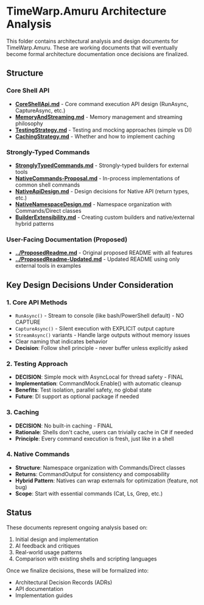 # TimeWarp.Amuru Architecture Analysis

This folder contains architectural analysis and design documents for TimeWarp.Amuru. These are working documents that will eventually become formal architecture documentation once decisions are finalized.

## Structure

### Core Shell API
- **[CoreShellApi.md](CoreShellApi.md)** - Core command execution API design (RunAsync, CaptureAsync, etc.)
- **[MemoryAndStreaming.md](MemoryAndStreaming.md)** - Memory management and streaming philosophy
- **[TestingStrategy.md](TestingStrategy.md)** - Testing and mocking approaches (simple vs DI)
- **[CachingStrategy.md](CachingStrategy.md)** - Whether and how to implement caching

### Strongly-Typed Commands
- **[StronglyTypedCommands.md](StronglyTypedCommands.md)** - Strongly-typed builders for external tools
- **[NativeCommands-Proposal.md](NativeCommands-Proposal.md)** - In-process implementations of common shell commands
- **[NativeApiDesign.md](NativeApiDesign.md)** - Design decisions for Native API (return types, etc.)
- **[NativeNamespaceDesign.md](NativeNamespaceDesign.md)** - Namespace organization with Commands/Direct classes
- **[BuilderExtensibility.md](BuilderExtensibility.md)** - Creating custom builders and native/external hybrid patterns

### User-Facing Documentation (Proposed)
- **[../ProposedReadme.md](../ProposedReadme.md)** - Original proposed README with all features
- **[../ProposedReadme-Updated.md](../ProposedReadme-Updated.md)** - Updated README using only external tools in examples

## Key Design Decisions Under Consideration

### 1. Core API Methods
- `RunAsync()` - Stream to console (like bash/PowerShell default) - NO CAPTURE
- `CaptureAsync()` - Silent execution with EXPLICIT output capture
- `StreamAsync()` variants - Handle large outputs without memory issues
- Clear naming that indicates behavior
- **Decision**: Follow shell principle - never buffer unless explicitly asked

### 2. Testing Approach
- **DECISION**: Simple mock with AsyncLocal for thread safety - FINAL
- **Implementation**: CommandMock.Enable() with automatic cleanup
- **Benefits**: Test isolation, parallel safety, no global state
- **Future**: DI support as optional package if needed

### 3. Caching
- **DECISION**: No built-in caching - FINAL
- **Rationale**: Shells don't cache, users can trivially cache in C# if needed
- **Principle**: Every command execution is fresh, just like in a shell

### 4. Native Commands
- **Structure**: Namespace organization with Commands/Direct classes
- **Returns**: CommandOutput for consistency and composability
- **Hybrid Pattern**: Natives can wrap externals for optimization (feature, not bug)
- **Scope**: Start with essential commands (Cat, Ls, Grep, etc.)

## Status

These documents represent ongoing analysis based on:
1. Initial design and implementation
2. AI feedback and critiques
3. Real-world usage patterns
4. Comparison with existing shells and scripting languages

Once we finalize decisions, these will be formalized into:
- Architectural Decision Records (ADRs)
- API documentation
- Implementation guides